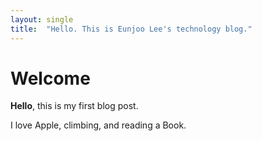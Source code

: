 ```yaml
---
layout: single
title:  "Hello. This is Eunjoo Lee's technology blog."
---
```


# Welcome

**Hello**, this is my first blog post.



I love Apple, climbing, and reading a Book.



